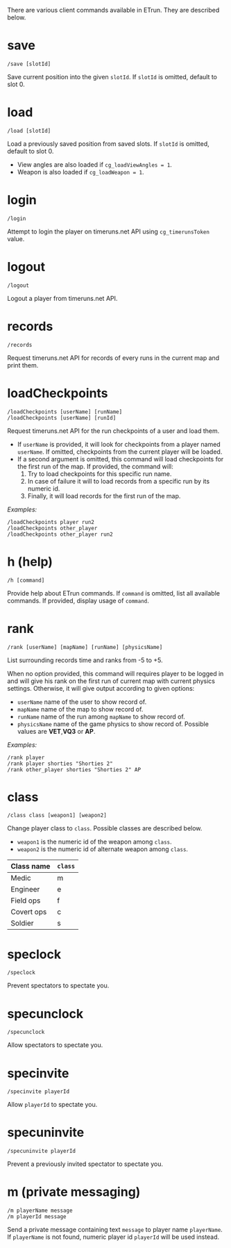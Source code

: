 There are various client commands available in ETrun. They are described below.

# save

```
/save [slotId]
```

Save current position into the given `slotId`. If `slotId` is omitted, default to slot 0.

# load

```
/load [slotId]
```

Load a previously saved position from saved slots. If `slotId` is omitted, default to slot 0.

- View angles are also loaded if `cg_loadViewAngles = 1`.
- Weapon is also loaded if `cg_loadWeapon = 1`.

# login

```
/login
```

Attempt to login the player on timeruns.net API using `cg_timerunsToken` value.

# logout

```
/logout
```

Logout a player from timeruns.net API.

# records

```
/records
```

Request timeruns.net API for records of every runs in the current map and print them.

# loadCheckpoints

```
/loadCheckpoints [userName] [runName]
/loadCheckpoints [userName] [runId]
```

Request timeruns.net API for the run checkpoints of a user and load them.

- If `userName` is provided, it will look for checkpoints from a player named `userName`. If omitted, checkpoints from the current player will be loaded.
- If a second argument is omitted, this command will load checkpoints for the first run of the map. If provided, the command will:
    1. Try to load checkpoints for this specific run name.
    2. In case of failure it will to load records from a specific run by its numeric id.
    3. Finally, it will load records for the first run of the map.

*Examples:*

```
/loadCheckpoints player run2
/loadCheckpoints other_player
/loadCheckpoints other_player run2
```

# h (help)

```
/h [command]
```

Provide help about ETrun commands. If `command` is omitted, list all available commands. If provided, display usage of `command`.

# rank

```
/rank [userName] [mapName] [runName] [physicsName]
```

List surrounding records time and ranks from -5 to +5.

When no option provided, this command will requires player to be logged in and will give his rank on the first run of current map with current physics settings. Otherwise, it will give output according to given options:

- `userName` name of the user to show record of.
- `mapName` name of the map to show record of.
- `runName` name of the run among `mapName` to show record of.
- `physicsName` name of the game physics to show record of. Possible values are **VET**,**VQ3** or **AP**.

*Examples:*

```
/rank player
/rank player shorties "Shorties 2"
/rank other_player shorties "Shorties 2" AP
```

# class

```
/class class [weapon1] [weapon2]
```

Change player class to `class`. Possible classes are described below.

- `weapon1` is the numeric id of the weapon among `class`.
- `weapon2` is the numeric id of alternate weapon among `class`.

| Class name  | `class` |
| ----------- | --------|
| Medic       | m       |
| Engineer    | e       |
| Field ops   | f       |
| Covert ops  | c       |
| Soldier     | s       |

# speclock

```
/speclock
```

Prevent spectators to spectate you.

# specunclock

```
/specunclock
```

Allow spectators to spectate you.

# specinvite

```
/specinvite playerId
```

Allow `playerId` to spectate you.

# specuninvite

```
/specuninvite playerId
```

Prevent a previously invited spectator to spectate you.

# m (private messaging)

```
/m playerName message
/m playerId message
```

Send a private message containing text  `message` to player name `playerName`. If `playerName` is not found, numeric player id `playerId` will be used instead.
